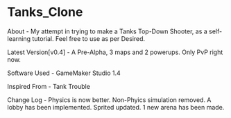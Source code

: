 # Tanks_Clone

About -
My attempt in trying to make a Tanks Top-Down Shooter, as a self-learning tutorial.
Feel free to use as per Desired.


Latest Version[v0.4] -
A Pre-Alpha, 3 maps and 2 powerups.
Only PvP right now.


Software Used -
GameMaker Studio 1.4

Inspired From -
Tank Trouble

Change Log - 
Physics is now better.
Non-Phyics simulation removed.
A lobby has been implemented.
Sprited updated.
1 new arena has been made.

